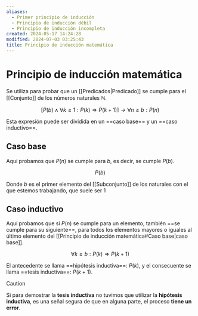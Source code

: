 ```yaml
---
aliases:
  - Primer principio de inducción
  - Principio de inducción débil
  - Principio de inducción incompleta
created: 2024-05-17 14:24:28
modified: 2024-07-03 03:25:43
title: Principio de inducción matemática
---
```


# Principio de inducción matemática

Se utiliza para probar que un [[Predicados|Predicado]] se cumple para el [[Conjunto]] de los números naturales $\mathbb{N}$.

$$
\left[ P(b) \land \forall k \geq 1: P(k) \Rightarrow P(k + 1) \right] \rightarrow \forall n \geq b: P(n)
$$

Esta expresión puede ser dividida en un ==caso base== y un ==caso inductivo==.

## Caso base

Aquí probamos que $P(n)$ se cumple para $b$, es decir, se cumple $P(b)$.

$$
P(b)
$$

Donde $b$ es el primer elemento del [[Subconjunto]] de los naturales con el que estemos trabajando, que suele ser $1$

## Caso inductivo

Aquí probamos que si $P(n)$ se cumple para un elemento, también ==se cumple para su siguiente==, para todos los elementos mayores o iguales al último elemento del [[Principio de inducción matemática#Caso base|caso base]].

$$
\forall k \geq b: P(k) \Rightarrow P(k + 1)
$$

El antecedente se llama ==hipótesis inductiva==: $P(k)$, y el consecuente se llama ==tesis inductiva==: $P(k + 1)$.

> [!caution]
> Si para demostrar la **tesis inductiva** no tuvimos que utilizar la **hipótesis inductiva**, es una señal segura de que en alguna parte, el proceso **tiene un error**.
